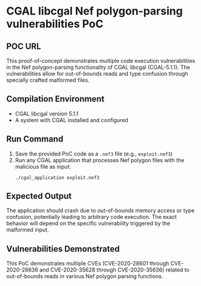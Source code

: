 # CGAL libcgal Nef polygon-parsing vulnerabilities PoC

## POC URL
This proof-of-concept demonstrates multiple code execution vulnerabilities in the Nef polygon-parsing functionality of CGAL libcgal (CGAL-5.1.1). The vulnerabilities allow for out-of-bounds reads and type confusion through specially crafted malformed files.

## Compilation Environment
- CGAL libcgal version 5.1.1
- A system with CGAL installed and configured

## Run Command
1. Save the provided PoC code as a `.nef3` file (e.g., `exploit.nef3`)
2. Run any CGAL application that processes Nef polygon files with the malicious file as input:
   ```
   ./cgal_application exploit.nef3
   ```

## Expected Output
The application should crash due to out-of-bounds memory access or type confusion, potentially leading to arbitrary code execution. The exact behavior will depend on the specific vulnerability triggered by the malformed input.

## Vulnerabilities Demonstrated
This PoC demonstrates multiple CVEs (CVE-2020-28601 through CVE-2020-28636 and CVE-2020-35628 through CVE-2020-35636) related to out-of-bounds reads in various Nef polygon parsing functions.
